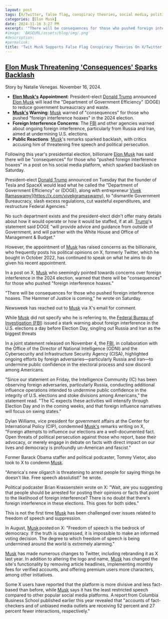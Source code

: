 ```yaml
---
layout: post
tags: [X/Twitter, false flag, conspiracy theories, social media, politics]
categories: [Elon Musk]
date: 2024-11-16 3:27 PM
excerpt: '"There will be consequences for those who pushed foreign interference hoaxes. The Hammer of Justice is coming." Elon Musk wrote on Saturday, who perpetuated hoaxes and conspiracies.'
#image: 'BASEURL/assets/blog/img/.png'
#description:
#permalink:
title: 'Twit Musk Supports False Flag Conspiracy Theories On X/Twitter'
---
```



## [Elon Musk Threatening 'Consequences' Sparks Backlash](https://www.newsweek.com/elon-musk-threatening-consequences-sparks-backlash-1986950)

Story by Natalie Venegas. November 16, 2024.

- **[Elon Musk's](https://x.com/elonmusk) Appointment**: President-elect [Donald Trump](https://x.com/realdonaldtrump) announced [Elon Musk](https://x.com/elonmusk) will lead the "Department of Government Efficiency" (DOGE) to reduce government bureaucracy and waste.
- **[Musk's](https://x.com/elonmusk) Warning**: [Musk](https://x.com/elonmusk) warned of "consequences" for those who pushed "foreign interference hoaxes" in the 2024 election.
- **Foreign Interference Concerns**: The [FBI](https://www.fbi.gov/) and other agencies warned about ongoing foreign interference, particularly from Russia and Iran, aimed at undermining U.S. elections.
- **Public Reactions**: [Musk](https://x.com/elonmusk)'s remarks sparked backlash, with critics accusing him of threatening free speech and political persecution.

Following this year's presidential election, billionaire [Elon Musk](https://x.com/elonmusk) has said there will be "consequences" for those who "pushed foreign interference hoaxes" in a post on his social media platform, which sparked backlash on Saturday.

President-elect [Donald Trump](https://x.com/realdonaldtrump) announced on Tuesday that the founder of Tesla and SpaceX would lead what he called the "Department of Government Efficiency" or (DOGE), along with entrepreneur [Vivek Ramaswamy](https://x.com/vivekgramaswamy)](https://x.com/vivekgramaswamy), to "dismantle Government Bureaucracy, slash excess regulations, cut wasteful expenditures, and restructure Federal Agencies."

No such department exists and the president-elect didn't offer many details about how it would operate or how it would be staffed, if at all. [Trump](https://x.com/realdonaldtrump)'s statement said DOGE "will provide advice and guidance from outside of Government, and will partner with the White House and Office of Management & Budget."

However, the appointment of [Musk](https://x.com/elonmusk) has raised concerns as the billionaire, who frequently posts his political opinions on X, formerly Twitter, which he bought in October 2022, has continued to speak on what he aims to do given his recent appointment.

In a post on X, [Musk](https://x.com/elonmusk) who seemingly pointed towards concerns over foreign interference in the 2024 election, warned that there will be "consequences" for those who pushed "foreign interference hoaxes."

"There will be consequences for those who pushed foreign interference hoaxes. The Hammer of Justice is coming," he wrote on Saturday.

Newsweek has reached out to [Musk](https://x.com/elonmusk) via X's email for comment.

While [Musk](https://x.com/elonmusk) did not specify who he is referring to, the [Federal Bureau of Investigation \(FBI](https://www.fbi.gov/)) issued a stark warning about foreign interference in the U.S. elections a day before Election Day, singling out Russia and Iran as the biggest threats

In a joint statement released on November 4, the [FBI](https://www.fbi.gov/), in collaboration with the Office of the Director of National Intelligence (ODNI) and the Cybersecurity and Infrastructure Security Agency (CISA), highlighted ongoing efforts by foreign adversaries—particularly Russia and Iran—to undermine public confidence in the electoral process and sow discord among Americans.

"Since our statement on Friday, the Intelligence Community (IC) has been observing foreign adversaries, particularly Russia, conducting additional influence operations intended to undermine public confidence in the integrity of U.S. elections and stoke divisions among Americans," the statement read. "The IC expects these activities will intensify through Election Day and in the coming weeks, and that foreign influence narratives will focus on swing states."

Dylan Williams, vice president for government affairs at the Center for International Policy (CIP), condemned [Musk's](https://x.com/elonmusk) remarks writing on X, "Foreign attempts to influence our elections are a well-documented fact. Open threats of political persecution against those who report, base their advocacy, or merely engage in debate on facts with direct impact on our lives and democracy is profoundly un-American and fascist."

Former Barack Obama staffer and political podcaster, Tommy Vietor, also took to X to condemn [Musk](https://x.com/elonmusk).

"America's new oligarch is threatening to arrest people for saying things he doesn't like. Free speech absolutist!" he wrote.

Political podcaster Brian Krassenstein wrote on X: "Wait, are you suggesting that people should be arrested for posting their opinions or facts that point to the likelihood of foreign interference? There is no doubt that there's foreign interference in these elections. This goes for both sides."

This is not the first time [Musk](https://x.com/elonmusk) has been challenged over issues related to freedom of speech and suppression.

In August, [Musk](https://x.com/elonmusk) posted on X: "Freedom of speech is the bedrock of democracy. If the truth is suppressed, it is impossible to make an informed voting decision. The degree to which freedom of speech is being undermined around the world is extremely alarming."

[Musk](https://x.com/elonmusk) has made numerous changes to Twitter, including rebranding it as X last year. In addition to altering the logo and name, [Musk](https://x.com/elonmusk) has changed the site's functionality by removing article headlines, implementing monthly fees for verified accounts, and offering premium users more characters, among other initiatives.

Some X users have reported that the platform is more divisive and less fact-based than before, while [Musk](https://x.com/elonmusk) says it has the least restricted speech compared to other popular social media platforms. A report from Columbia Business School published earlier this year revealed that "accounts of fact-checkers and of unbiased media outlets are receiving 52 percent and 27 percent fewer interactions, respectively."
